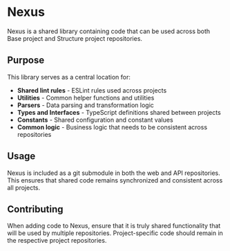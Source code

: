 # Nexus

Nexus is a shared library containing code that can be used across both Base project and Structure project repositories.

## Purpose

This library serves as a central location for:

-   **Shared lint rules** - ESLint rules used across projects
-   **Utilities** - Common helper functions and utilities
-   **Parsers** - Data parsing and transformation logic
-   **Types and Interfaces** - TypeScript definitions shared between projects
-   **Constants** - Shared configuration and constant values
-   **Common logic** - Business logic that needs to be consistent across repositories

## Usage

Nexus is included as a git submodule in both the web and API repositories. This ensures that shared code remains synchronized and consistent across all projects.

## Contributing

When adding code to Nexus, ensure that it is truly shared functionality that will be used by multiple repositories. Project-specific code should remain in the respective project repositories.
